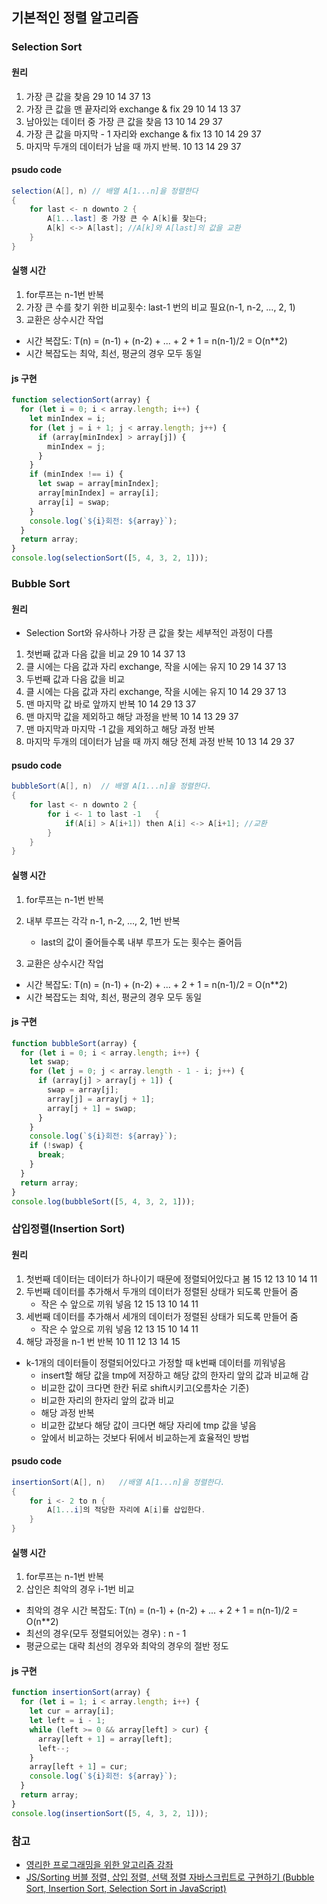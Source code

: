 ## 기본적인 정렬 알고리즘

### Selection Sort

#### 원리

1. 가장 큰 값을 찾음
   29 10 14 37 13
2. 가장 큰 값을 맨 끝자리와 exchange & fix
   29 10 14 13 37
3. 남아있는 데이터 중 가장 큰 값을 찾음
   13 10 14 29 37
4. 가장 큰 값을 마지막 - 1 자리와 exchange & fix
   13 10 14 29 37
5. 마지막 두개의 데이터가 남을 때 까지 반복.
   10 13 14 29 37

#### psudo code

```java
selection(A[], n) // 배열 A[1...n]을 정렬한다
{
    for last <- n downto 2 {
        A[1...last] 중 가장 큰 수 A[k]를 찾는다;
        A[k] <-> A[last]; //A[k]와 A[last]의 값을 교환
    }
}
```

#### 실행 시간

1. for루프는 n-1번 반복
2. 가장 큰 수를 찾기 위한 비교횟수: last-1 번의 비교 필요(n-1, n-2, ..., 2, 1)
3. 교환은 상수시간 작업

- 시간 복잡도: T(n) = (n-1) + (n-2) + ... + 2 + 1 = n(n-1)/2 = O(n\*\*2)
- 시간 복잡도는 최악, 최선, 평균의 경우 모두 동일

#### js 구현

```js
function selectionSort(array) {
  for (let i = 0; i < array.length; i++) {
    let minIndex = i;
    for (let j = i + 1; j < array.length; j++) {
      if (array[minIndex] > array[j]) {
        minIndex = j;
      }
    }
    if (minIndex !== i) {
      let swap = array[minIndex];
      array[minIndex] = array[i];
      array[i] = swap;
    }
    console.log(`${i}회전: ${array}`);
  }
  return array;
}
console.log(selectionSort([5, 4, 3, 2, 1]));
```

### Bubble Sort

#### 원리

- Selection Sort와 유사하나 가장 큰 값을 찾는 세부적인 과정이 다름

1. 첫번째 값과 다음 값을 비교
   29 10 14 37 13
2. 클 시에는 다음 값과 자리 exchange, 작을 시에는 유지
   10 29 14 37 13
3. 두번째 값과 다음 값을 비교
4. 클 시에는 다음 값과 자리 exchange, 작을 시에는 유지
   10 14 29 37 13
5. 맨 마지막 값 바로 앞까지 반복
   10 14 29 13 37
6. 맨 마지막 값을 제외하고 해당 과정을 반복
   10 14 13 29 37
7. 맨 마지막과 마지막 -1 값을 제외하고 해당 과정 반복
8. 마지막 두개의 데이터가 남을 때 까지 해당 전체 과정 반복
   10 13 14 29 37

#### psudo code

```java
bubbleSort(A[], n)  // 배열 A[1...n]을 정렬한다.
{
    for last <- n downto 2 {
        for i <- 1 to last -1   {
            if(A[i] > A[i+1]) then A[i] <-> A[i+1]; //교환
        }
    }
}
```

#### 실행 시간

1. for루프는 n-1번 반복
2. 내부 루프는 각각 n-1, n-2, ..., 2, 1번 반복

   - last의 값이 줄어들수록 내부 루프가 도는 횟수는 줄어듬

3. 교환은 상수시간 작업

- 시간 복잡도: T(n) = (n-1) + (n-2) + ... + 2 + 1 = n(n-1)/2 = O(n\*\*2)
- 시간 복잡도는 최악, 최선, 평균의 경우 모두 동일

#### js 구현

```js
function bubbleSort(array) {
  for (let i = 0; i < array.length; i++) {
    let swap;
    for (let j = 0; j < array.length - 1 - i; j++) {
      if (array[j] > array[j + 1]) {
        swap = array[j];
        array[j] = array[j + 1];
        array[j + 1] = swap;
      }
    }
    console.log(`${i}회전: ${array}`);
    if (!swap) {
      break;
    }
  }
  return array;
}
console.log(bubbleSort([5, 4, 3, 2, 1]));
```

### 삽입정렬(Insertion Sort)

#### 원리

1. 첫번째 데이터는 데이터가 하나이기 때문에 정렬되어있다고 봄
   15 12 13 10 14 11
2. 두번째 데이터를 추가해서 두개의 데이터가 정렬된 상태가 되도록 만들어 줌
   - 작은 수 앞으로 끼워 넣음
     12 15 13 10 14 11
3. 세번째 데이터를 추가해서 세개의 데이터가 정렬된 상태가 되도록 만들어 줌
   - 작은 수 앞으로 끼워 넣음
     12 13 15 10 14 11
4. 해당 과정을 n-1 번 반복
   10 11 12 13 14 15

- k-1개의 데이터들이 정렬되어있다고 가정할 때 k번째 데이터를 끼워넣음
  - insert할 해당 값을 tmp에 저장하고 해당 값의 한자리 앞의 값과 비교해 감
  - 비교한 값이 크다면 한칸 뒤로 shift시키고(오름차순 기준)
  - 비교한 자리의 한자리 앞의 값과 비교
  - 해당 과정 반복
  - 비교한 값보다 해당 값이 크다면 해당 자리에 tmp 값을 넣음
  - 앞에서 비교하는 것보다 뒤에서 비교하는게 효율적인 방법

#### psudo code

```java
insertionSort(A[], n)   //배열 A[1...n]을 정렬한다.
{
    for i <- 2 to n {
        A[1...i]의 적당한 자리에 A[i]를 삽입한다.
    }
}
```

#### 실행 시간

1. for루프는 n-1번 반복
2. 삽인은 최악의 경우 i-1번 비교

- 최악의 경우 시간 복잡도: T(n) = (n-1) + (n-2) + ... + 2 + 1 = n(n-1)/2 = O(n\*\*2)
- 최선의 경우(모두 정렬되어있는 경우) : n - 1
- 평균으로는 대략 최선의 경우와 최악의 경우의 절반 정도

#### js 구현

```js
function insertionSort(array) {
  for (let i = 1; i < array.length; i++) {
    let cur = array[i];
    let left = i - 1;
    while (left >= 0 && array[left] > cur) {
      array[left + 1] = array[left];
      left--;
    }
    array[left + 1] = cur;
    console.log(`${i}회전: ${array}`);
  }
  return array;
}
console.log(insertionSort([5, 4, 3, 2, 1]));
```

### 참고

- [영리한 프로그래밍을 위한 알고리즘 강좌](https://www.inflearn.com/course/%EC%95%8C%EA%B3%A0%EB%A6%AC%EC%A6%98-%EA%B0%95%EC%A2%8C)
- [JS/Sorting 버블 정렬, 삽입 정렬, 선택 정렬 자바스크립트로 구현하기 (Bubble Sort, Insertion Sort, Selection Sort in JavaScript)](https://im-developer.tistory.com/133)

